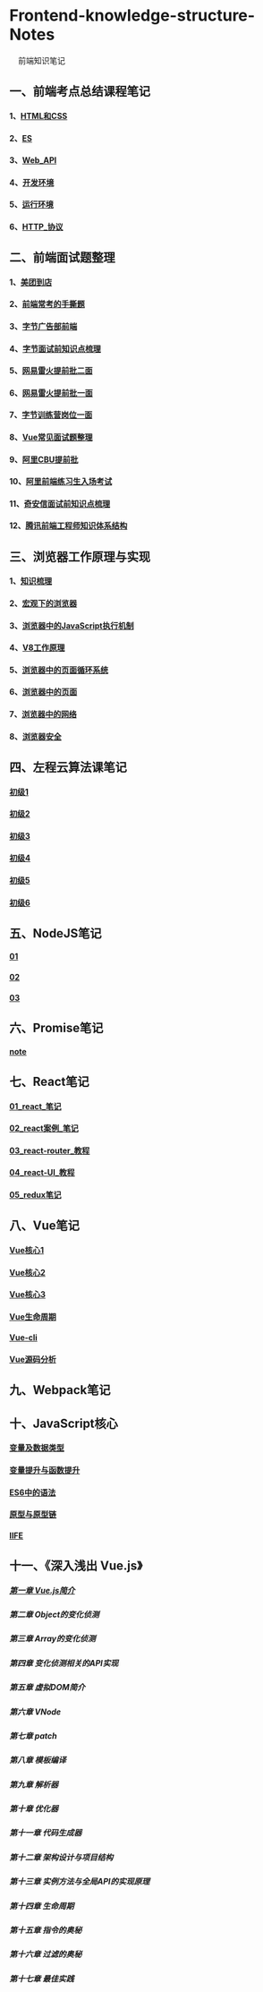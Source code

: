 # Frontend-knowledge-structure-Notes
&nbsp;&nbsp;&nbsp;&nbsp;前端知识笔记

## 一、前端考点总结课程笔记

#### 1、[HTML和CSS](./前端考点总结/一、HTML和CSS.md)

#### 2、[ES](./前端考点总结/二、ES.md)

#### 3、[Web_API](./前端考点总结/三、Web_API.md)

#### 4、[开发环境](./前端考点总结/四、开发环境.md)

#### 5、[运行环境](./前端考点总结/五、运行环境.md)

#### 6、[HTTP_协议](./前端考点总结/六、HTTP_协议.md)

## 二、前端面试题整理

#### 1、[美团到店](./前端面试真题总结/美团到店.md)

#### 2、[前端常考的手撕题](./前端面试真题总结/前端常考手撕题.md)

#### 3、[字节广告部前端](./前端面试真题总结/字节广告部前端.md)

#### 4、[字节面试前知识点梳理](./前端面试真题总结/字节面试前知识点梳理.md)

#### 5、[网易雷火提前批二面](./前端面试真题总结/网易雷火提前批二面.md)

#### 6、[网易雷火提前批一面](./前端面试真题总结/网易雷火提前批一面.md)

#### 7、[字节训练营岗位一面](./前端面试真题总结/字节训练营岗位一面.md)

#### 8、[Vue常见面试题整理](./前端面试真题总结/Vue常见面试题整理.md)

#### 9、[阿里CBU提前批](./前端面试真题总结/阿里CBU提前批.md)

#### 10、[阿里前端练习生入场考试](./前端面试真题总结/阿里前端练习生入场考试.md)

#### 11、[奇安信面试前知识点梳理](./前端面试真题总结/奇安信面试前知识点梳理.md)

#### 12、[腾讯前端工程师知识体系结构](./前端面试真题总结/腾讯前端工程师知识体系结构.md)

## 三、浏览器工作原理与实现

#### 1、[知识梳理]()

#### 2、[宏观下的浏览器]()

#### 3、[浏览器中的JavaScript执行机制]()

#### 4、[V8工作原理]()

#### 5、[浏览器中的页面循环系统]()

#### 6、[浏览器中的页面](./浏览器工作原理与实现/06-浏览器中的页面.md)

#### 7、[浏览器中的网络]()

#### 8、[浏览器安全]()

## 四、左程云算法课笔记

#### [初级1](./左程云算法笔记/img/Snipaste_2021-03-01_10-36-43.png)

#### [初级2](./左程云算法笔记/img/Snipaste_2021-03-01_10-37-09.png)

#### [初级3](./左程云算法笔记/img/Snipaste_2021-03-01_10-37-44.png)

#### [初级4](./左程云算法笔记/img/Snipaste_2021-03-01_10-37-51.png)

#### [初级5](./左程云算法笔记/img/Snipaste_2021-03-01_10-38-07.png)

#### [初级6](./左程云算法笔记/img/Snipaste_2021-03-01_10-38-30.png)

## 五、NodeJS笔记

#### [01](./NodeJS笔记/01.md)

#### [02](./NodeJS笔记/02.md)

#### [03](./NodeJS笔记/03.md)

## 六、Promise笔记

#### [note](./Promise笔记/note.md)

## 七、React笔记

#### [01_react_笔记](./React笔记/01_react_笔记.md)

#### [02_react案例_笔记](./React笔记/02_react案例_笔记.md)

#### [03_react-router_教程](./React笔记/03_react-router_教程.md)

#### [04_react-UI_教程](./React笔记/04_react-UI_教程.md)

#### [05_redux笔记](./React笔记/05_redux笔记.md)

## 八、Vue笔记

#### [Vue核心1](./Vue笔记/img/Snipaste_2021-03-01_13-48-13.png)

#### [Vue核心2](./Vue笔记/img/Snipaste_2021-03-01_13-49-40.png)

#### [Vue核心3](./Vue笔记/img/Snipaste_2021-03-01_13-49-04.png)

#### [Vue生命周期](./Vue笔记/img/Snipaste_2021-03-01_13-50-12.png)

#### [Vue-cli](./Vue笔记/img/Snipaste_2021-03-01_13-47-00.png)

#### [Vue源码分析](./Vue笔记/img/Snipaste_2021-03-01_13-50-41.png)

## 九、Webpack笔记

## 十、JavaScript核心

#### [变量及数据类型](./JavaScript核心/img/Snipaste_2021-03-01_13-42-52.png)

#### [变量提升与函数提升](./JavaScript核心/img/)

#### [ES6中的语法](./JavaScript核心/img/Snipaste_2021-03-01_13-39-29.png)

#### [原型与原型链](./JavaScript核心/img/Snipaste_2021-03-01_13-41-36.png)

#### [IIFE](./JavaScript核心/img/Snipaste_2021-03-01_13-42-14.png)

## 十一、《深入浅出 Vue.js》 

##### [第一章 Vue.js简介]()

##### 第二章 Object的变化侦测

##### 第三章 Array的变化侦测

##### 第四章 变化侦测相关的API实现

##### 第五章 虚拟DOM简介

##### 第六章 VNode

##### 第七章 patch

##### 第八章 模板编译

##### 第九章 解析器

##### 第十章 优化器

##### 第十一章 代码生成器

##### 第十二章 架构设计与项目结构

##### 第十三章 实例方法与全局API的实现原理

##### 第十四章 生命周期

##### 第十五章 指令的奥秘

##### 第十六章 过滤的奥秘

##### 第十七章 最佳实践